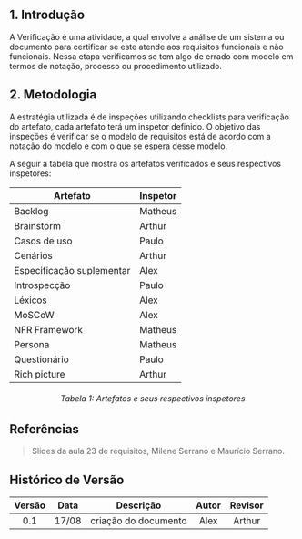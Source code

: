 ## 1. Introdução

A Verificação é uma atividade, a qual envolve a análise de um sistema ou documento para certificar se este atende aos requisitos funcionais e não funcionais. Nessa etapa verificamos se tem algo de errado com modelo em termos de notação, processo ou procedimento utilizado.

## 2. Metodologia

A estratégia utilizada é de inspeções utilizando checklists para verificação do artefato, cada artefato terá um inspetor definido. O objetivo das inspeções é verificar se o modelo de requisitos está de acordo com a notação do modelo e com o que se espera desse modelo.

A seguir a tabela que mostra os artefatos verificados e seus respectivos inspetores: 

|Artefato|Inspetor|
|--|--|
|Backlog|Matheus|
|Brainstorm|Arthur|
|Casos de uso|Paulo|
|Cenários|Arthur|
|Especificação suplementar|Alex|
|Introspecção|Paulo|
|Léxicos|Alex|
|MoSCoW|Alex|
|NFR Framework|Matheus|
|Persona|Matheus|
|Questionário|Paulo|
|Rich picture|Arthur|

<h6 align = "center">Tabela 1: Artefatos e seus respectivos inspetores</h6>

## Referências
>Slides da aula 23 de requisitos, Milene Serrano e Maurício Serrano.


## Histórico de Versão

| Versão |    Data    |       Descrição       |     Autor     |    Revisor    |
|:------:|:----------:|:---------------------:|:-------------:|:-------------:|
|0.1|17/08|criação do documento|Alex|Arthur|